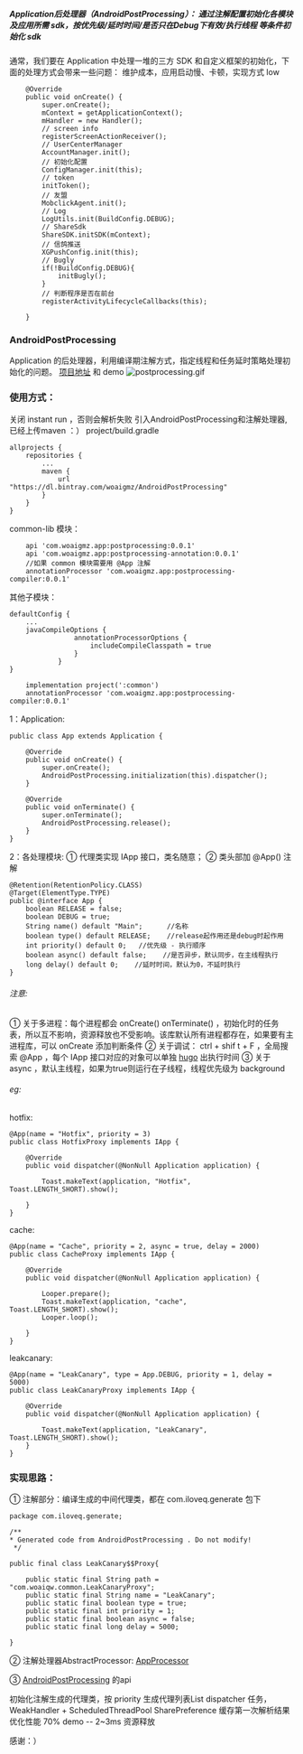 ##### Application后处理器（AndroidPostProcessing）： 通过注解配置初始化各模块及应用所需 sdk，按优先级/延时时间/是否只在Debug下有效/执行线程  等条件初始化 sdk

通常，我们要在 Application 中处理一堆的三方 SDK 和自定义框架的初始化，下面的处理方式会带来一些问题：
维护成本，应用启动慢、卡顿，实现方式 low 

```
    @Override
    public void onCreate() {
        super.onCreate();
        mContext = getApplicationContext();
        mHandler = new Handler();
        // screen info
        registerScreenActionReceiver();
        // UserCenterManager
        AccountManager.init();
        // 初始化配置
        ConfigManager.init(this);
        // token
        initToken();
        // 友盟
        MobclickAgent.init();
        // Log
        LogUtils.init(BuildConfig.DEBUG);
        // ShareSdk
        ShareSDK.initSDK(mContext);
        // 信鸽推送
        XGPushConfig.init(this);
        // Bugly
        if(!BuildConfig.DEBUG){
            initBugly();
        }
        // 判断程序是否在前台
        registerActivityLifecycleCallbacks(this);

    }
```
### AndroidPostProcessing
Application 的后处理器，利用编译期注解方式，指定线程和任务延时策略处理初始化的问题。
[项目地址](https://github.com/woaigmz/AndroidPostProcessing) 和 demo
![postprocessing.gif](https://upload-images.jianshu.io/upload_images/8886407-d1cfae4b1bc48b39.gif?imageMogr2/auto-orient/strip)

### 使用方式：
关闭 instant run ，否则会解析失败
引入AndroidPostProcessing和注解处理器,已经上传maven ：）
project/build.gradle
```
allprojects {
    repositories {
        ...
        maven {
            url  "https://dl.bintray.com/woaigmz/AndroidPostProcessing"
        }
    }
}
```
common-lib 模块：
```
    api 'com.woaigmz.app:postprocessing:0.0.1'
    api 'com.woaigmz.app:postprocessing-annotation:0.0.1'
    //如果 common 模块需要用 @App 注解
    annotationProcessor 'com.woaigmz.app:postprocessing-compiler:0.0.1'
```
其他子模块：
```
defaultConfig {
    ...
    javaCompileOptions {
                annotationProcessorOptions {
                    includeCompileClasspath = true
                }
            }
}

    implementation project(':common')
    annotationProcessor 'com.woaigmz.app:postprocessing-compiler:0.0.1'
```

1：Application:
```
public class App extends Application {

    @Override
    public void onCreate() {
        super.onCreate();
        AndroidPostProcessing.initialization(this).dispatcher();
    }

    @Override
    public void onTerminate() {
        super.onTerminate();
        AndroidPostProcessing.release();
    }
}
```
2：各处理模块:
① 代理类实现 IApp 接口，类名随意；
② 类头部加 @App() 注解
```
@Retention(RetentionPolicy.CLASS)
@Target(ElementType.TYPE)
public @interface App {
    boolean RELEASE = false;
    boolean DEBUG = true;
    String name() default "Main";      //名称
    boolean type() default RELEASE;    //release起作用还是debug时起作用
    int priority() default 0;   //优先级 - 执行顺序
    boolean async() default false;    //是否异步，默认同步，在主线程执行
    long delay() default 0;    //延时时间，默认为0，不延时执行
}
```
###### 注意:
① 关于多进程：每个进程都会 onCreate()  onTerminate() ，初始化时的任务表，所以互不影响，资源释放也不受影响。该库默认所有进程都存在，如果要有主进程库，可以 onCreate 添加判断条件
② 关于调试： ctrl + shif t + F ，全局搜索 @App ，每个 IApp 接口对应的对象可以单独 [hugo](https://github.com/JakeWharton/hugo) 出执行时间
③ 关于 async ，默认主线程，如果为true则运行在子线程，线程优先级为 background
###### eg:
hotfix:
```
@App(name = "Hotfix", priority = 3)
public class HotfixProxy implements IApp {

    @Override
    public void dispatcher(@NonNull Application application) {

        Toast.makeText(application, "Hotfix", Toast.LENGTH_SHORT).show();

    }
}
```
cache:
```
@App(name = "Cache", priority = 2, async = true, delay = 2000)
public class CacheProxy implements IApp {

    @Override
    public void dispatcher(@NonNull Application application) {

        Looper.prepare();
        Toast.makeText(application, "cache", Toast.LENGTH_SHORT).show();
        Looper.loop();

    }
}
```
leakcanary:
```
@App(name = "LeakCanary", type = App.DEBUG, priority = 1, delay = 5000)
public class LeakCanaryProxy implements IApp {

    @Override
    public void dispatcher(@NonNull Application application) {

        Toast.makeText(application, "LeakCanary", Toast.LENGTH_SHORT).show();
    }
}
```

### 实现思路：

① 注解部分：编译生成的中间代理类，都在 com.iloveq.generate 包下
```
package com.iloveq.generate;

/**
* Generated code from AndroidPostProcessing . Do not modify!
 */

public final class LeakCanary$$Proxy{

    public static final String path = "com.woaiqw.common.LeakCanaryProxy";
    public static final String name = "LeakCanary";
    public static final boolean type = true;
    public static final int priority = 1;
    public static final boolean async = false;
    public static final long delay = 5000;

}
```

② 注解处理器AbstractProcessor:
[AppProcessor](https://github.com/iloveq/AndroidPostProcessing/blob/master/postprocessing-compiler/src/main/java/com/iloveq/appcompiler/AppProcessor.java)

③ [AndroidPostProcessing](https://github.com/iloveq/AndroidPostProcessing/blob/master/postprocessing/src/main/java/com/iloveq/postprocessing/AndroidPostProcessing.java) 的api

  初始化注解生成的代理类，按 priority 生成代理列表List<AppDelegate>
  dispatcher 任务，WeakHandler + ScheduledThreadPool
  SharePreference 缓存第一次解析结果 优化性能 70%  demo -- 2~3ms
  资源释放

感谢：）

